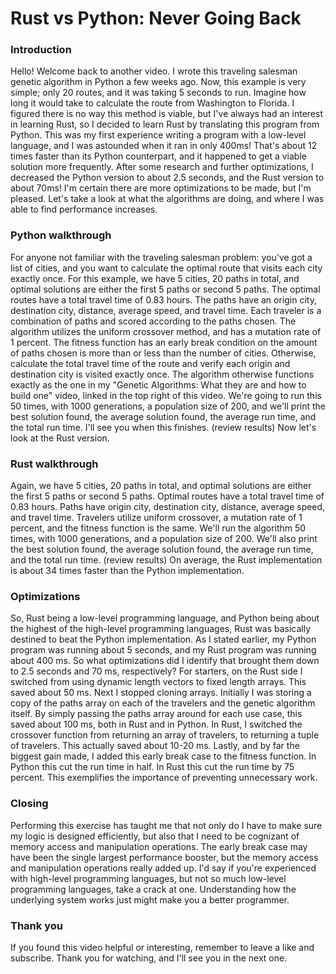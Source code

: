 # Rust vs Python: Never Going Back

### Introduction
Hello! Welcome back to another video. 
I wrote this traveling salesman genetic algorithm in Python a few weeks ago.
Now, this example is very simple; only 20 routes, and it was taking 5 seconds to run.
Imagine how long it would take to calculate the route from Washington to Florida.
I figured there is no way this method is viable, but I've always had an interest in learning Rust,
so I decided to learn Rust by translating this program from Python.
This was my first experience writing a program with a low-level language, and I was astounded when it ran in only 400ms!
That's about 12 times faster than its Python counterpart, and it happened to get a viable solution more frequently.
After some research and further optimizations, I decreased the Python version to about 2.5 seconds, and the Rust version to about 70ms!
I'm certain there are more optimizations to be made, but I'm pleased.
Let's take a look at what the algorithms are doing, and where I was able to find performance increases.

### Python walkthrough
For anyone not familiar with the traveling salesman problem:
you've got a list of cities, and you want to calculate the optimal route
that visits each city exactly once.
For this example, we have 5 cities, 20 paths in total, and optimal solutions are either the first 5 paths or second 5 paths.
The optimal routes have a total travel time of 0.83 hours.
The paths have an origin city, destination city, distance, average speed, and travel time.
Each traveler is a combination of paths and scored according to the paths chosen.
The algorithm utilizes the uniform crossover method, and has a mutation rate of 1 percent.
The fitness function has an early break condition on the amount of paths chosen is more than or less than the number of cities.
Otherwise, calculate the total travel time of the route and verify each origin and destination city is visited exactly once.
The algorithm otherwise functions exactly as the one in my "Genetic Algorithms: What they are and how to build one" video, linked in the top right of this video.
We're going to run this 50 times, with 1000 generations, a population size of 200,
and we'll print the best solution found, the average solution found, the average run time, and the total run time.
I'll see you when this finishes.
(review results)
Now let's look at the Rust version.

### Rust walkthrough
Again, we have 5 cities, 20 paths in total, and optimal solutions are either the first 5 paths or second 5 paths.
Optimal routes have a total travel time of 0.83 hours.
Paths have origin city, destination city, distance, average speed, and travel time.
Travelers utilize uniform crossover, a mutation rate of 1 percent, and the fitness function is the same.
We'll run the algorithm 50 times, with 1000 generations, and a population size of 200.
We'll also print the best solution found, the average solution found, the average run time, and the total run time.
(review results)
On average, the Rust implementation is about 34 times faster than the Python implementation.

### Optimizations
So, Rust being a low-level programming language, and Python being about the highest of the high-level programming languages,
Rust was basically destined to beat the Python implementation.
As I stated earlier, my Python program was running about 5 seconds, and my Rust program was running about 400 ms.
So what optimizations did I identify that brought them down to 2.5 seconds and 70 ms, respectively?
For starters, on the Rust side I switched from using dynamic length vectors to fixed length arrays.
This saved about 50 ms.
Next I stopped cloning arrays. Initially I was storing a copy of the paths array on each of the travelers and the genetic algorithm itself.
By simply passing the paths array around for each use case, this saved about 100 ms, both in Rust and in Python.
In Rust, I switched the crossover function from returning an array of travelers, to returning a tuple of travelers.
This actually saved about 10-20 ms.
Lastly, and by far the biggest gain made, I added this early break case to the fitness function.
In Python this cut the run time in half. In Rust this cut the run time by 75 percent.
This exemplifies the importance of preventing unnecessary work.

### Closing
Performing this exercise has taught me that not only do I have to make sure my logic is designed efficiently,
but also that I need to be cognizant of memory access and manipulation operations.
The early break case may have been the single largest performance booster,
but the memory access and manipulation operations really added up.
I'd say if you're experienced with high-level programming languages,
but not so much low-level programming languages, take a crack at one.
Understanding how the underlying system works just might make you a better programmer.

### Thank you
If you found this video helpful or interesting, remember to leave a like and subscribe.
Thank you for watching, and I'll see you in the next one.